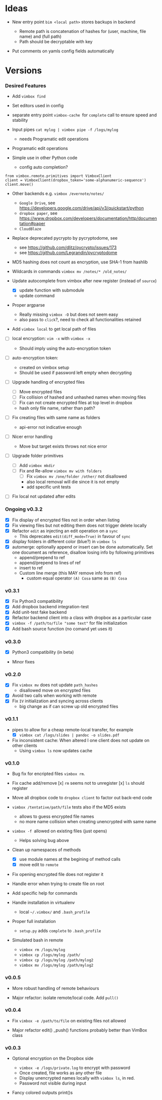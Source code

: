 # Ideas

* New entry point `bim <local path>` stores backups in backend
  - Remote path is concatenation of hashes for (user, machine, file name) and
    (full path)  
  - Path should be decryptable with key  

* Put comments on yamls config fields automatically

# Versions

### Desired Features

* Add `vimbox find` 

* Set editors used in config

* separate entry point `vimbox-cache `for `complete` call to ensure speed and
  stability

* Input pipes `cat mylog | vimbox pipe -f /logs/mylog`
    - needs Programatic edit operations

* Programatic edit operations

* Simple use in other Python code 
    - config auto completion?

```
from vimbox.remote.primitives import VimboxClient
client = VimboxClient(dropbox_token='some-alphanumeric-sequence')
client.move()
```

* Other backends e.g. `vimbox /evernote/notes/`
    - `Google Drive`, see https://developers.google.com/drive/api/v3/quickstart/python
    - `dropbox paper`, see https://www.dropbox.com/developers/documentation/http/documentation#paper 
    - `CloudBlaze` 

* Replace deprecated pycrypto by pycryptodome, see
    - see https://github.com/dlitz/pycrypto/issues/173 
    - see https://github.com/Legrandin/pycryptodome

* MD5 hashing does not count as encryption, use SHA-1 from hashlib

* Wildcards in commands `vimbox mv /notes/* /old_notes/`

* Update autocomplete from vimbox after new register (instead of `source`)
    - [x] update function with submodule
    * update command

* Proper argparse
    - Really missing `vimbox -O` but does not seem easy
    - also pass to `click`?, need to check all functionalities retained

* Add `vimbox local` to get local path of files

- [ ] local encryption: `vim -x` with `vimbox -x`
    - Should imply using the auto-encryption token
- [ ] auto-encryption token:
    - created on vimbox setup 
    - Should be used if password left empty when decrypting
- [ ] Upgrade handling of encrypted files
    - [ ] Move encrypted files
    - [ ] Fix collision of hashed and unhashed names when moving files
    - [ ] Fix can not create encrypted files at top level in dropbox
    - hash only file name, rather than path?

- [ ] Fix creating files with same name as folders 
    - api-error not indicative enough

- [ ] Nicer error handling
    - Move but target exists throws not nice error

- [ ] Upgrade folder primitives
    - [ ] Add `vimbox mkdir`
    - [ ] Fix and Re-allow `vimbox mv with folders` 
        - [ ] Fix `vimbox mv /one/folder /other/` not disallowed
        - also local removal will die since it is not empty
        - add specific unit tests

- [ ] Fix local not updated after edits

### Ongoing v0.3.2

- [x] Fix display of encrypted files not in order when listing
- [x] Fix viewing files but not editing them does not trigger delete locally
- [x] Refactor `edit` as injecting an edit operation on a `sync` 
    - This deprecates `edit(diff_mode=True)` in favour of `sync`
- [x] display folders in different color (blue?) in `vimbox ls`
- [x] automerge: optionally append or insert can be done automatically. Set 
    one document as reference, disallow losing info by following primitives
    - append/prepend to ref
    - append/prepend to lines of ref
    - insert to ref
    - Custom line merge (this MAY remove info from ref)   
        - custom equal operator `(A) Cosa` same as `(B) Cosa` 

### v0.3.1

- [x] Fix Python3 compatibility 
- [x] Add dropbox backend integration-test
- [x] Add unit-test fake backend
- [x] Refactor backend client into a class with dropbox as a particular case
- [x] `vimbox -f /path/to/file "some text"` for file initialization
- [x] Add bash source function (no comand yet uses it)

### v0.3.0

- [x] Python3 compatibility (in beta)
- Minor fixes

### v0.2.0

- [x] Fix `vimbox mv` does not update `path_hashes`
    - disallowed move on encrypted files
- [x] Avoid two calls when working with remote
- [x] Fix `IV` initialization and syncing across clients
    - big change as if can screw up old encrypted files

### v0.1.1

* pipes to allow for a cheap remote-local transfer, for example
    - [x] `vimbox cat /logs/slides | pandoc -o slides.pdf`

* Fix inconsistent cache: When altered I one client does not update on other clients
    - Using `vimbox ls` now updates cache

### v0.1.0

* Bug fix for encripted files `vimbox rm`.

* Fix cache add/remove
    [x] `rm` seems not to unregister
    [x] `ls` should register

* Move all dropbox code to `dropbox client` to factor out back-end code

* `vimbox /tentative/path/file` tests also if the MD5 exists
    - allows to guess encrypted file names
    - no more name collision when creating unencrypted with same name

* `vimbox -f `allowed on existing files (just opens)
    - Helps solving bug above

* Clean up namespaces of methods
    - [x] use module names at the begining of method calls
    - [x] move edit to `remote`

* Fix opening encrypted file does not register it

* Handle error when trying to create file on root

* Add specific help for commands

* Handle installation in virtualenv
    - local `~/.vimbox/` and `.bash_profile`

* Proper full installation
    - `setup.py` adds `complete` to `.bash_profile`

* Simulated bash in remote

    - `vimbox rm /logs/mylog`
    - `vimbox cp /logs/mylog /path/`
    - `vimbox cp /logs/mylog /path/mylog2`
    - `vimbox mv /logs/mylog /path/mylog2`

### v0.0.5

* More robust handling of remote behaviours

* Major refactor: isolate remote/local code. Add `pull()`

### v0.0.4

* Fix `vimbox -e /path/to/file` on existing files not allowed

* Major refactor edit() _push() functions probably better than VimBox class

### v0.0.3

* Optional encryption on the Dropbox side
    - `vimbox -e /logs/private.log` to encrypt with password
    - Once created, file works as any other file
    - Display unencrypted names locally with `vimbox ls`, in red.
    - Password not visible during input

* Fancy colored outputs print()s
